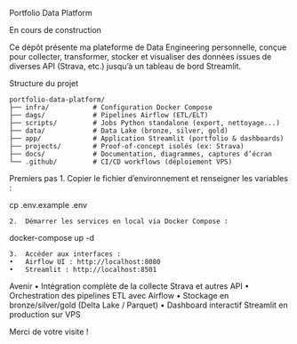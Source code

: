 Portfolio Data Platform

En cours de construction

Ce dépôt présente ma plateforme de Data Engineering personnelle, conçue pour collecter, transformer, stocker et visualiser des données issues de diverses API (Strava, etc.) jusqu’à un tableau de bord Streamlit.

Structure du projet

```text
portfolio-data-platform/
├── infra/           # Configuration Docker Compose 
├── dags/            # Pipelines Airflow (ETL/ELT)
├── scripts/         # Jobs Python standalone (export, nettoyage...)
├── data/            # Data Lake (bronze, silver, gold)
├── app/             # Application Streamlit (portfolio & dashboards)
├── projects/        # Proof-of-concept isolés (ex: Strava)
├── docs/            # Documentation, diagrammes, captures d’écran
└── .github/         # CI/CD workflows (déploiement VPS)
```

Premiers pas
	1.	Copier le fichier d’environnement et renseigner les variables :

cp .env.example .env


	2.	Démarrer les services en local via Docker Compose :

docker-compose up -d


	3.	Accéder aux interfaces :
	•	Airflow UI : http://localhost:8080
	•	Streamlit : http://localhost:8501

Avenir
	•	Intégration complète de la collecte Strava et autres API
	•	Orchestration des pipelines ETL avec Airflow
	•	Stockage en bronze/silver/gold (Delta Lake / Parquet)
	•	Dashboard interactif Streamlit en production sur VPS

Merci de votre visite !